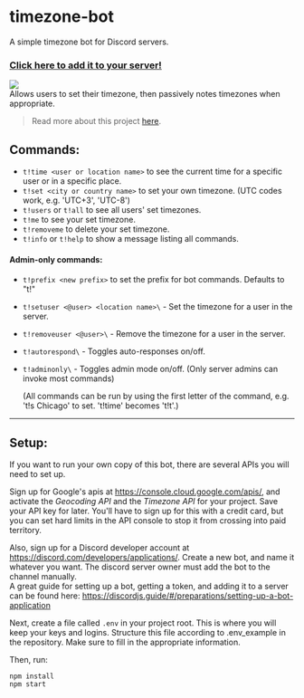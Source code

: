# timezone-bot

A simple timezone bot for Discord servers.

### [Click here to add it to your server!](https://discord.com/api/oauth2/authorize?client_id=437598259330940939&permissions=68672&scope=bot)

![](https://www.jasperstephenson.com/posts/timezonebot/full/1.png)  
Allows users to set their timezone, then passively notes timezones when appropriate.

> Read more about this project [here](https://www.jasperstephenson.com/posts/timezonebot).

## Commands:

- `t!time <user or location name>` to see the current time for a specific user or in a specific place.
- `t!set <city or country name>` to set your own timezone. (UTC codes work, e.g. 'UTC+3', 'UTC-8')
- `t!users` or `t!all` to see all users' set timezones.
- `t!me` to see your set timezone.
- `t!removeme` to delete your set timezone.
- `t!info` or `t!help` to show a message listing all commands.

#### Admin-only commands:

- `t!prefix <new prefix>` to set the prefix for bot commands. Defaults to "t!"
- `t!setuser <@user> <location name>\` - Set the timezone for a user in the server.
- `t!removeuser <@user>\` - Remove the timezone for a user in the server.
- `t!autorespond\` - Toggles auto-responses on/off.
- `t!adminonly\` - Toggles admin mode on/off. (Only server admins can invoke most commands)

  (All commands can be run by using the first letter of the command, e.g. 't!s Chicago' to set. 't!time' becomes 't!t'.)

---

## Setup:

If you want to run your own copy of this bot, there are several APIs you will need to set up.

Sign up for Google's apis at https://console.cloud.google.com/apis/, and activate the _Geocoding API_ and the _Timezone API_ for your project. Save your API key for later. You'll have to sign up for this with a credit card, but you can set hard limits in the API console to stop it from crossing into paid territory.

Also, sign up for a Discord developer account at https://discord.com/developers/applications/. Create a new bot, and name it whatever you want. The discord server owner must add the bot to the channel manually.  
A great guide for setting up a bot, getting a token, and adding it to a server can be found here: https://discordjs.guide/#/preparations/setting-up-a-bot-application

Next, create a file called `.env` in your project root. This is where you will keep your keys and logins. Structure this file according to .env_example in the repository. Make sure to fill in the appropriate information.

Then, run:

```
npm install
npm start
```

